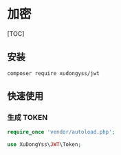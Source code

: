 # 加密

[TOC]

## 安装

```
composer require xudongyss/jwt
```
## 快速使用

### 生成 TOKEN

```php
require_once 'vendor/autoload.php';

use XuDongYss\JWT\Token;
```